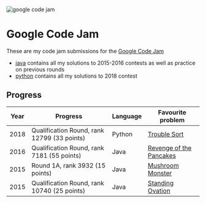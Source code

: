 ![google code jam](https://storage.googleapis.com/gweb-uniblog-publish-prod/images/codejamlogo_XsEJBSX.max-1000x1000.png)

# Google Code Jam

These are my code jam submissions for the [Google Code Jam](https://code.google.com/codejam/past-contests)

* [java](java/com/google) contains all my solutions to 2015-2016 contests as well as practice on previous rounds
* [python](python) contains all my solutions to 2018 contest


Progress
-----

| Year  | Progress | Language | Favourite problem |
| ------------- | ------------- | -- | -- |
| 2018  | Qualification Round, rank 12799 (33 points) | Python | [Trouble Sort](https://codejam.withgoogle.com/2018/challenges/00000000000000cb/dashboard)|
| 2016  | Qualification Round, rank 7181 (55 points) | Java | [Revenge of the Pancakes](https://code.google.com/codejam/contest/6254486/dashboard#s=p1)|
| 2015  | Round 1A, rank 3932 (15 points) | Java | [Mushroom Monster](https://code.google.com/codejam/contest/4224486/dashboard) |
| 2015  | Qualification Round, rank 10740 (25 points) | Java | [Standing Ovation](https://code.google.com/codejam/contest/6224486/dashboard) |